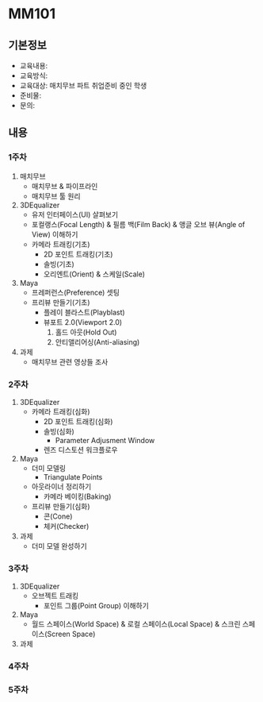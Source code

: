 # MM101

## 기본정보
- 교육내용:
- 교육방식:
- 교육대상: 매치무브 파트 취업준비 중인 학생
- 준비물:
- 문의:

## 내용

### 1주차
1. 매치무브
    - 매치무브 & 파이프라인
    - 매치무브 툴 원리
1. 3DEqualizer
    - 유저 인터페이스(UI) 살펴보기
    - 포컬랭스(Focal Length) & 필름 백(Film Back) & 앵글 오브 뷰(Angle of View) 이해하기
    - 카메라 트래킹(기초)
        - 2D 포인트 트래킹(기초)
        - 솔빙(기초)
        - 오리엔트(Orient) & 스케일(Scale)
1. Maya
    - 프레퍼런스(Preference) 셋팅
    - 프리뷰 만들기(기초)
        - 플레이 블라스트(Playblast)
        - 뷰포트 2.0(Viewport 2.0)
            1. 홀드 아웃(Hold Out)
            1. 안티앨리어싱(Anti-aliasing)
1. 과제
    - 매치무브 관련 영상들 조사

### 2주차
1. 3DEqualizer
    - 카메라 트래킹(심화)
        - 2D 포인트 트래킹(심화)
        - 솔빙(심화)
            - Parameter Adjusment Window
        - 렌즈 디스토션 워크플로우
1. Maya
    - 더미 모델링
        - Triangulate Points
    - 아웃라이너 정리하기
        - 카메라 베이킹(Baking)
    - 프리뷰 만들기(심화)
        - 콘(Cone)
        - 체커(Checker)
1. 과제
    - 더미 모델 완성하기

### 3주차
1. 3DEqualizer
    - 오브젝트 트래킹
        - 포인트 그룹(Point Group) 이해하기
1. Maya
    - 월드 스페이스(World Space) & 로컬 스페이스(Local Space) & 스크린 스페이스(Screen Space) 
1. 과제


### 4주차

### 5주차

